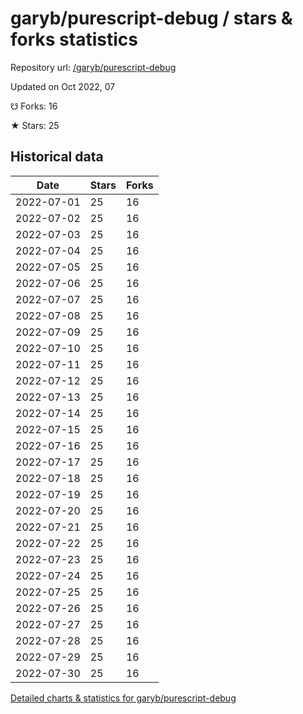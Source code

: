# garyb/purescript-debug / stars & forks statistics

Repository url: [/garyb/purescript-debug](https://github.com/garyb/purescript-debug)

Updated on Oct 2022, 07

☋ Forks: 16

★ Stars: 25

## Historical data
| Date | Stars | Forks |
|------|-------|-------|
| 2022-07-01 | 25 | 16 | 
| 2022-07-02 | 25 | 16 | 
| 2022-07-03 | 25 | 16 | 
| 2022-07-04 | 25 | 16 | 
| 2022-07-05 | 25 | 16 | 
| 2022-07-06 | 25 | 16 | 
| 2022-07-07 | 25 | 16 | 
| 2022-07-08 | 25 | 16 | 
| 2022-07-09 | 25 | 16 | 
| 2022-07-10 | 25 | 16 | 
| 2022-07-11 | 25 | 16 | 
| 2022-07-12 | 25 | 16 | 
| 2022-07-13 | 25 | 16 | 
| 2022-07-14 | 25 | 16 | 
| 2022-07-15 | 25 | 16 | 
| 2022-07-16 | 25 | 16 | 
| 2022-07-17 | 25 | 16 | 
| 2022-07-18 | 25 | 16 | 
| 2022-07-19 | 25 | 16 | 
| 2022-07-20 | 25 | 16 | 
| 2022-07-21 | 25 | 16 | 
| 2022-07-22 | 25 | 16 | 
| 2022-07-23 | 25 | 16 | 
| 2022-07-24 | 25 | 16 | 
| 2022-07-25 | 25 | 16 | 
| 2022-07-26 | 25 | 16 | 
| 2022-07-27 | 25 | 16 | 
| 2022-07-28 | 25 | 16 | 
| 2022-07-29 | 25 | 16 | 
| 2022-07-30 | 25 | 16 | 


[Detailed charts & statistics for garyb/purescript-debug](https://reviewgithub.com/rep/garyb/purescript-debug)
